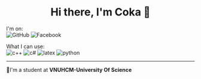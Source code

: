 <h1 align='center'> Hi there, I'm Coka 🥤 </h1>
 
I'm on: \
![GitHub](https://img.shields.io/badge/GitHub-100000?style=for-the-badge&logo=github&logoColor=white) ![Facebook](https://img.shields.io/badge/Facebook-1877F2?style=for-the-badge&logo=facebook&logoColor=white)

What I can use: \
![c++](https://img.shields.io/badge/C%2B%2B-00599C?style=for-the-badge&logo=c%2B%2B&logoColor=white)  ![c#](https://img.shields.io/badge/C%23-239120?style=for-the-badge&logo=c-sharp&logoColor=white) ![latex](https://img.shields.io/badge/LaTeX-47A141?style=for-the-badge&logo=LaTeX&logoColor=white) ![python](https://img.shields.io/badge/Python-3776AB?style=for-the-badge&logo=python&logoColor=white)

---
🎒I'm a student at **VNUHCM-University Of Science**

